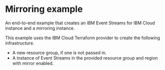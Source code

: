 # Mirroring example

An end-to-end example that creates an IBM Event Streams for IBM Cloud instance and a mirroring instance.

This example uses the IBM Cloud Terraform provider to create the following infrastructure.

- A new resource group, if one is not passed in.
- A instance of Event Streams in the provided resource group and region with mirror enabled.
